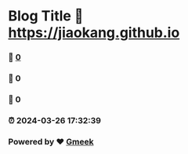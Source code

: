 # Blog Title :link: https://jiaokang.github.io 
### :page_facing_up: [0](https://jiaokang.github.io/tag.html) 
### :speech_balloon: 0 
### :hibiscus: 0 
### :alarm_clock: 2024-03-26 17:32:39 
### Powered by :heart: [Gmeek](https://github.com/Meekdai/Gmeek)
